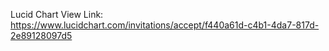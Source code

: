 Lucid Chart View Link: https://www.lucidchart.com/invitations/accept/f440a61d-c4b1-4da7-817d-2e89128097d5
